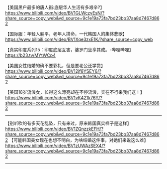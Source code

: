 【美国黑户最多的唐人街:底层华人生活有多艰辛?】 https://www.bilibili.com/video/BV1GLWczvEsN/?share_source=copy_web&vd_source=9c1e19a73fa7bd23bb37aa8d7467d862

【国际服：年轻人躺平，老年人拼命，一代韩国人的集体悲歌】 https://www.bilibili.com/video/BV1Xqe3zxE1K/?share_source=copy_web

【真实印度系列15：印度底层互害，婆罗门坐享其成。-哔哩哔哩】 https://b23.tv/MYtWCp4

【美国女性结婚的确不要彩礼，但是要老公还学贷】 https://www.bilibili.com/video/BV12jf8YSEY6/?share_source=copy_web&vd_source=9c1e19a73fa7bd23bb37aa8d7467d862

【美国18岁流浪女，长得这么漂亮却在不停流浪，实在不行来我们这！】 https://www.bilibili.com/video/BV1vK421k76Y/?share_source=copy_web&vd_source=9c1e19a73fa7bd23bb37aa8d7467d862

---

【别听吹的有多天花乱坠，只有来过，原来韩国真实样子是这样】 https://www.bilibili.com/video/BV1ZQnzzkEFH/?share_source=copy_web&vd_source=9c1e19a73fa7bd23bb37aa8d7467d862
【可能韩国美女现在也想不明白，为啥结婚这件事，对她们来说这么难】 https://www.bilibili.com/video/BV1zUWAzSEX4/?share_source=copy_web&vd_source=9c1e19a73fa7bd23bb37aa8d7467d862

---

